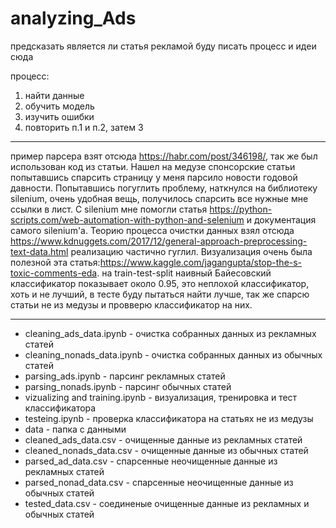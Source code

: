 # analyzing_Ads
предсказать является ли статья рекламой
буду писать процесс и идеи сюда

процесс:
1) найти данные
2) обучить модель
3) изучить ошибки
4) повторить п.1 и п.2, затем 3
_________________________________________________
пример парсера взят отсюда https://habr.com/post/346198/, так же был использован код из статьи.
Нашел на медузе спонсорские статьи попытавшись спарсить страницу у меня парсило новости годовой 
давности. Попытавшись погуглить проблему, наткнулся на библиотеку silenium, очень удобная вещь,
получилось спарсить все нужные мне ссылки в лист. C silenium мне помогли статья
https://python-scripts.com/web-automation-with-python-and-selenium и документация самого silenium'a.
Теорию процесса очистки данных взял отсюда https://www.kdnuggets.com/2017/12/general-approach-preprocessing-text-data.html
реализацию частично гуглил. Визуализация очень была полезной эта статья:https://www.kaggle.com/jagangupta/stop-the-s-toxic-comments-eda. на train-test-split наивный Байесовский классификатор показывает около 0.95, это неплохой классификатор, хоть и не лучший, в тесте буду пытаться найти лучше, так же спарсю статьи не из медузы и провверю классификатор на них.




__________________________________________________
+ cleaning_ads_data.ipynb - очистка собранных данных из рекламных статей
+ cleaning_nonads_data.ipynb - очистка собранных данных из обычных статей
+ parsing_ads.ipynb - парсинг рекламных статей
+ parsing_nonads.ipynb - парсинг обычных статей
+ vizualizing and training.ipynb - визуализация, тренировка и тест классификатора
+ testeing.ipynb - проверка классификатора на статьях не из медузы
+ data - папка с данными 
+ cleaned_ads_data.csv - очищенные данные из рекламных статей
+ cleaned_nonads_data.csv - очищенные данные из обычных статей
+ parsed_ad_data.csv - спарсенные неочищенные данные из рекламных статей
+ parsed_nonad_data.csv - спарсенные неочищенные данные из обычных статей
+ tested_data.csv - соединеные очищенные данные из рекламных и обычных статей
